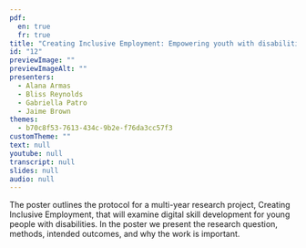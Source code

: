 ```yaml
---
pdf:
  en: true
  fr: true
title: "Creating Inclusive Employment: Empowering youth with disabilities through inclusive accessible digital skill development"
id: "12"
previewImage: ""
previewImageAlt: ""
presenters:
  - Alana Armas
  - Bliss Reynolds
  - Gabriella Patro
  - Jaime Brown
themes:
  - b70c8f53-7613-434c-9b2e-f76da3cc57f3
customTheme: ""
text: null
youtube: null
transcript: null
slides: null
audio: null
---
```

The poster outlines the protocol for a multi-year research project, Creating Inclusive Employment, that will examine digital skill development for young people with disabilities. In the poster we present the research question, methods, intended outcomes, and why the work is important.
